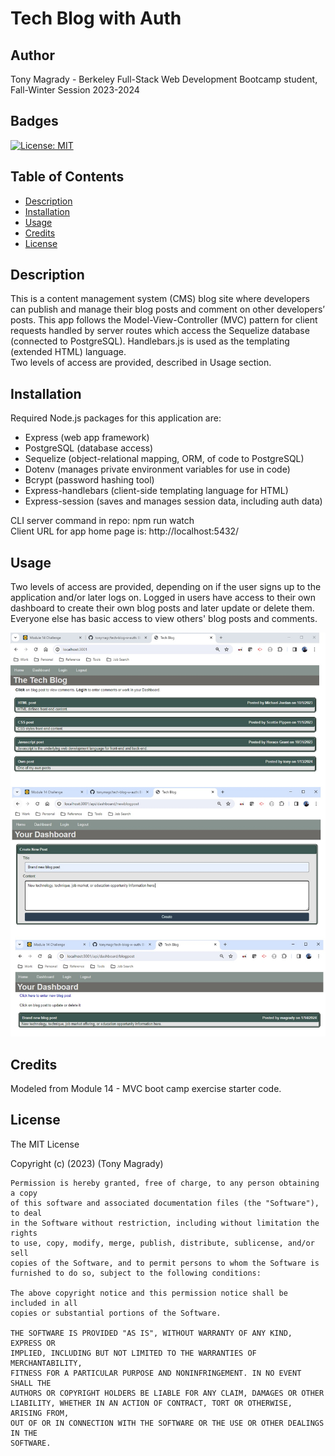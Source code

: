 # Tech Blog with Auth

## Author
Tony Magrady - Berkeley Full-Stack Web Development Bootcamp student, Fall-Winter Session 2023-2024

## Badges
[![License: MIT](https://img.shields.io/badge/License-MIT-yellow.svg)](https://opensource.org/licenses/MIT)

## Table of Contents

- [Description](#description)
- [Installation](#installation)
- [Usage](#usage)
- [Credits](#credits)
- [License](#license)

## Description

This is a content management system (CMS) blog site where developers can publish and manage their blog posts and comment on other developers’ posts. This app follows the Model-View-Controller (MVC) pattern for client requests handled by server routes which access the Sequelize database (connected to PostgreSQL). Handlebars.js is used as the templating (extended HTML) language. <br>
Two levels of access are provided, described in Usage section.

## Installation

Required Node.js packages for this application are:
- Express (web app framework)
- PostgreSQL (database access)
- Sequelize (object-relational mapping, ORM, of code to PostgreSQL)
- Dotenv (manages private environment variables for use in code)
- Bcrypt (password hashing tool)
- Express-handlebars (client-side templating language for HTML)
- Express-session (saves and manages session data, including auth data) <br>

CLI server command in repo:  npm run watch <br>
Client URL for app home page is:  http://localhost:5432/

## Usage

Two levels of access are provided, depending on if the user signs up to the application and/or later logs on. Logged in users have access to their own dashboard to create their own blog posts and later update or delete them. Everyone else has basic access to view others' blog posts and comments. <br>

![Tech Blog](./img/webapp-pages.jpg)

## Credits

Modeled from Module 14 - MVC boot camp exercise starter code.

## License

The MIT License

Copyright (c) (2023) (Tony Magrady)

    Permission is hereby granted, free of charge, to any person obtaining a copy
    of this software and associated documentation files (the "Software"), to deal
    in the Software without restriction, including without limitation the rights
    to use, copy, modify, merge, publish, distribute, sublicense, and/or sell
    copies of the Software, and to permit persons to whom the Software is
    furnished to do so, subject to the following conditions:
    
    The above copyright notice and this permission notice shall be included in all
    copies or substantial portions of the Software.
    
    THE SOFTWARE IS PROVIDED "AS IS", WITHOUT WARRANTY OF ANY KIND, EXPRESS OR
    IMPLIED, INCLUDING BUT NOT LIMITED TO THE WARRANTIES OF MERCHANTABILITY,
    FITNESS FOR A PARTICULAR PURPOSE AND NONINFRINGEMENT. IN NO EVENT SHALL THE
    AUTHORS OR COPYRIGHT HOLDERS BE LIABLE FOR ANY CLAIM, DAMAGES OR OTHER
    LIABILITY, WHETHER IN AN ACTION OF CONTRACT, TORT OR OTHERWISE, ARISING FROM,
    OUT OF OR IN CONNECTION WITH THE SOFTWARE OR THE USE OR OTHER DEALINGS IN THE
    SOFTWARE.